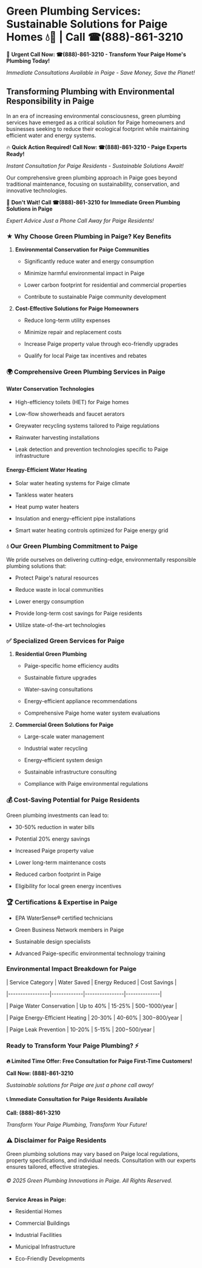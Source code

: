# Green Plumbing Services: Sustainable Solutions for Paige Homes 💧🌿 | Call ☎(888)-861-3210

🚨 **Urgent Call Now: ☎(888)-861-3210 - Transform Your Paige Home's Plumbing Today!**
*Immediate Consultations Available in Paige - Save Money, Save the Planet!*

## Transforming Plumbing with Environmental Responsibility in Paige

In an era of increasing environmental consciousness, green plumbing services have emerged as a critical solution for Paige homeowners and businesses seeking to reduce their ecological footprint while maintaining efficient water and energy systems. 

🔥 **Quick Action Required! Call Now: ☎(888)-861-3210 - Paige Experts Ready!**
*Instant Consultation for Paige Residents - Sustainable Solutions Await!*

Our comprehensive green plumbing approach in Paige goes beyond traditional maintenance, focusing on sustainability, conservation, and innovative technologies.

🚨 **Don't Wait! Call ☎(888)-861-3210 for Immediate Green Plumbing Solutions in Paige**
*Expert Advice Just a Phone Call Away for Paige Residents!*

### ★ Why Choose Green Plumbing in Paige? Key Benefits

1. **Environmental Conservation for Paige Communities** 
   - Significantly reduce water and energy consumption
   - Minimize harmful environmental impact in Paige
   - Lower carbon footprint for residential and commercial properties
   - Contribute to sustainable Paige community development

2. **Cost-Effective Solutions for Paige Homeowners** 
   - Reduce long-term utility expenses
   - Minimize repair and replacement costs
   - Increase Paige property value through eco-friendly upgrades
   - Qualify for local Paige tax incentives and rebates

### 🌍 Comprehensive Green Plumbing Services in Paige

#### Water Conservation Technologies
- High-efficiency toilets (HET) for Paige homes
- Low-flow showerheads and faucet aerators
- Greywater recycling systems tailored to Paige regulations
- Rainwater harvesting installations
- Leak detection and prevention technologies specific to Paige infrastructure

#### Energy-Efficient Water Heating
- Solar water heating systems for Paige climate
- Tankless water heaters
- Heat pump water heaters
- Insulation and energy-efficient pipe installations
- Smart water heating controls optimized for Paige energy grid

### 💧 Our Green Plumbing Commitment to Paige

We pride ourselves on delivering cutting-edge, environmentally responsible plumbing solutions that:
- Protect Paige's natural resources
- Reduce waste in local communities
- Lower energy consumption
- Provide long-term cost savings for Paige residents
- Utilize state-of-the-art technologies

### ✅ Specialized Green Services for Paige

1. **Residential Green Plumbing**
   - Paige-specific home efficiency audits
   - Sustainable fixture upgrades
   - Water-saving consultations
   - Energy-efficient appliance recommendations
   - Comprehensive Paige home water system evaluations

2. **Commercial Green Solutions for Paige**
   - Large-scale water management
   - Industrial water recycling
   - Energy-efficient system design
   - Sustainable infrastructure consulting
   - Compliance with Paige environmental regulations

### 💰 Cost-Saving Potential for Paige Residents

Green plumbing investments can lead to:
- 30-50% reduction in water bills
- Potential 20% energy savings
- Increased Paige property value
- Lower long-term maintenance costs
- Reduced carbon footprint in Paige
- Eligibility for local green energy incentives

### 🏆 Certifications & Expertise in Paige

- EPA WaterSense® certified technicians
- Green Business Network members in Paige
- Sustainable design specialists
- Advanced Paige-specific environmental technology training

### Environmental Impact Breakdown for Paige

| Service Category | Water Saved | Energy Reduced | Cost Savings |
|-----------------|-------------|----------------|--------------|
| Paige Water Conservation | Up to 40% | 15-25% | $500-$1000/year |
| Paige Energy-Efficient Heating | 20-30% | 40-60% | $300-$800/year |
| Paige Leak Prevention | 10-20% | 5-15% | $200-$500/year |

### Ready to Transform Your Paige Plumbing? ⚡

**🔥 Limited Time Offer: Free Consultation for Paige First-Time Customers!**

**Call Now: (888)-861-3210**
*Sustainable solutions for Paige are just a phone call away!*

#### 📞 Immediate Consultation for Paige Residents Available

**Call: (888)-861-3210**
*Transform Your Paige Plumbing, Transform Your Future!*

### ⚠️ Disclaimer for Paige Residents

Green plumbing solutions may vary based on Paige local regulations, property specifications, and individual needs. Consultation with our experts ensures tailored, effective strategies.

###### © 2025 Green Plumbing Innovations in Paige. All Rights Reserved.

**Service Areas in Paige:** 
- Residential Homes
- Commercial Buildings
- Industrial Facilities
- Municipal Infrastructure
- Eco-Friendly Developments